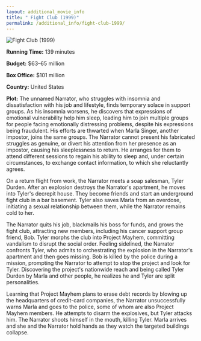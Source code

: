 ```yaml
---
layout: additional_movie_info
title: " Fight Club (1999)"
permalink: /additional_info/fight-club-1999/
---
```


![ Fight Club (1999)](https://upload.wikimedia.org/wikipedia/en/f/fc/Fight_Club_poster.jpg)

**Running Time:** 139 minutes

**Budget:** $63–65 million

**Box Office:** $101 million

**Country:** United States

**Plot:** The unnamed Narrator, who struggles with insomnia and dissatisfaction with his job and lifestyle, finds temporary solace in support groups. As his insomnia worsens, he discovers that expressions of emotional vulnerability help him sleep, leading him to join multiple groups for people facing emotionally distressing problems, despite his expressions being fraudulent. His efforts are thwarted when Marla Singer, another impostor, joins the same groups. The Narrator cannot present his fabricated struggles as genuine, or divert his attention from her presence as an impostor, causing his sleeplessness to return. He arranges for them to attend different sessions to regain his ability to sleep and, under certain circumstances, to exchange contact information, to which she reluctantly agrees.

On a return flight from work, the Narrator meets a soap salesman, Tyler Durden. After an explosion destroys the Narrator's apartment, he moves into Tyler's decrepit house. They become friends and start an underground fight club in a bar basement. Tyler also saves Marla from an overdose, initiating a sexual relationship between them, while the Narrator remains cold to her.

The Narrator quits his job, blackmails his boss for funds, and grows the fight club, attracting new members, including his cancer support group friend, Bob. Tyler morphs the club into Project Mayhem, committing vandalism to disrupt the social order. Feeling sidelined, the Narrator confronts Tyler, who admits to orchestrating the explosion in the Narrator's apartment and then goes missing. Bob is killed by the police during a mission, prompting the Narrator to attempt to stop the project and look for Tyler. Discovering the project's nationwide reach and being called Tyler Durden by Marla and other people, he realizes he and Tyler are split personalities.

Learning that Project Mayhem plans to erase debt records by blowing up the headquarters of credit-card companies, the Narrator unsuccessfully warns Marla and goes to the police, some of whom are also Project Mayhem members. He attempts to disarm the explosives, but Tyler attacks him. The Narrator shoots himself in the mouth, killing Tyler. Marla arrives and she and the Narrator hold hands as they watch the targeted buildings collapse.
